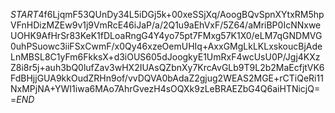 $START$4f6LjqmF53QUnDy34L5iDGj5k+00xeSSjXq/AoogBQvSpnXYtxRM5hpVFnHDizMZEw9v1j9VmRcE46iJaP/a/2Q1u9aEhVxF/5Z64/aMriBP0IcNNxweUOHK9AfHrSr83KeK1fDLoaRngG4Y4yo75pt7FMxg57K1X0/eLM7qGNDMVG0uhPSuowc3iiFSxCwmF/x0Qy46xzeOemUHIq+AxxGMgLkLKLxskoucBjAdeLnMBSL8C1yFm6FkksX+d3iOUS605dJoogkyE1UmRxF4wcUsU0P/Jgj4KXzZ8i8r5j+auh3bQ0lufZav3wHX2IUAsQZbnXy7KrcAvGLb9T9L2b2MaEcfjtVK6FdBHjjGUA9kkOudZRHn9of/vvDQVA0bAdaZ2gjug2WEAS2MGE+rCTiQeRi11NxMPjNA+YWI1iwa6MAo7AhrGvezH4sOQXk9zLeBRAEZbG4Q6aiHTNicjQ==$END$